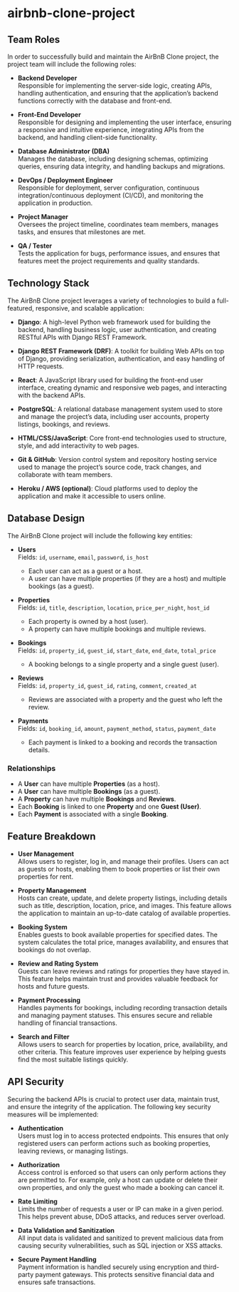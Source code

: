 # airbnb-clone-project


## Team Roles

In order to successfully build and maintain the AirBnB Clone project, the project team will include the following roles:

- **Backend Developer**  
  Responsible for implementing the server-side logic, creating APIs, handling authentication, and ensuring that the application’s backend functions correctly with the database and front-end.

- **Front-End Developer**  
  Responsible for designing and implementing the user interface, ensuring a responsive and intuitive experience, integrating APIs from the backend, and handling client-side functionality.

- **Database Administrator (DBA)**  
  Manages the database, including designing schemas, optimizing queries, ensuring data integrity, and handling backups and migrations.

- **DevOps / Deployment Engineer**  
  Responsible for deployment, server configuration, continuous integration/continuous deployment (CI/CD), and monitoring the application in production.

- **Project Manager**  
  Oversees the project timeline, coordinates team members, manages tasks, and ensures that milestones are met.

- **QA / Tester**  
  Tests the application for bugs, performance issues, and ensures that features meet the project requirements and quality standards.

## Technology Stack

The AirBnB Clone project leverages a variety of technologies to build a full-featured, responsive, and scalable application:

- **Django**: A high-level Python web framework used for building the backend, handling business logic, user authentication, and creating RESTful APIs with Django REST Framework.  

- **Django REST Framework (DRF)**: A toolkit for building Web APIs on top of Django, providing serialization, authentication, and easy handling of HTTP requests.  

- **React**: A JavaScript library used for building the front-end user interface, creating dynamic and responsive web pages, and interacting with the backend APIs.  

- **PostgreSQL**: A relational database management system used to store and manage the project’s data, including user accounts, property listings, bookings, and reviews.  

- **HTML/CSS/JavaScript**: Core front-end technologies used to structure, style, and add interactivity to web pages.  

- **Git & GitHub**: Version control system and repository hosting service used to manage the project’s source code, track changes, and collaborate with team members.  

- **Heroku / AWS (optional)**: Cloud platforms used to deploy the application and make it accessible to users online.


## Database Design

The AirBnB Clone project will include the following key entities:

- **Users**  
  Fields: `id`, `username`, `email`, `password`, `is_host`  
  - Each user can act as a guest or a host.  
  - A user can have multiple properties (if they are a host) and multiple bookings (as a guest).  

- **Properties**  
  Fields: `id`, `title`, `description`, `location`, `price_per_night`, `host_id`  
  - Each property is owned by a host (user).  
  - A property can have multiple bookings and multiple reviews.  

- **Bookings**  
  Fields: `id`, `property_id`, `guest_id`, `start_date`, `end_date`, `total_price`  
  - A booking belongs to a single property and a single guest (user).  

- **Reviews**  
  Fields: `id`, `property_id`, `guest_id`, `rating`, `comment`, `created_at`  
  - Reviews are associated with a property and the guest who left the review.  

- **Payments**  
  Fields: `id`, `booking_id`, `amount`, `payment_method`, `status`, `payment_date`  
  - Each payment is linked to a booking and records the transaction details.  

### Relationships
- A **User** can have multiple **Properties** (as a host).  
- A **User** can have multiple **Bookings** (as a guest).  
- A **Property** can have multiple **Bookings** and **Reviews**.  
- Each **Booking** is linked to one **Property** and one **Guest (User)**.  
- Each **Payment** is associated with a single **Booking**.

## Feature Breakdown

- **User Management**  
  Allows users to register, log in, and manage their profiles. Users can act as guests or hosts, enabling them to book properties or list their own properties for rent.  

- **Property Management**  
  Hosts can create, update, and delete property listings, including details such as title, description, location, price, and images. This feature allows the application to maintain an up-to-date catalog of available properties.  

- **Booking System**  
  Enables guests to book available properties for specified dates. The system calculates the total price, manages availability, and ensures that bookings do not overlap.  

- **Review and Rating System**  
  Guests can leave reviews and ratings for properties they have stayed in. This feature helps maintain trust and provides valuable feedback for hosts and future guests.  

- **Payment Processing**  
  Handles payments for bookings, including recording transaction details and managing payment statuses. This ensures secure and reliable handling of financial transactions.  

- **Search and Filter**  
  Allows users to search for properties by location, price, availability, and other criteria. This feature improves user experience by helping guests find the most suitable listings quickly.

## API Security

Securing the backend APIs is crucial to protect user data, maintain trust, and ensure the integrity of the application. The following key security measures will be implemented:

- **Authentication**  
  Users must log in to access protected endpoints. This ensures that only registered users can perform actions such as booking properties, leaving reviews, or managing listings.  

- **Authorization**  
  Access control is enforced so that users can only perform actions they are permitted to. For example, only a host can update or delete their own properties, and only the guest who made a booking can cancel it.  

- **Rate Limiting**  
  Limits the number of requests a user or IP can make in a given period. This helps prevent abuse, DDoS attacks, and reduces server overload.  

- **Data Validation and Sanitization**  
  All input data is validated and sanitized to prevent malicious data from causing security vulnerabilities, such as SQL injection or XSS attacks.  

- **Secure Payment Handling**  
  Payment information is handled securely using encryption and third-party payment gateways. This protects sensitive financial data and ensures safe transactions.
